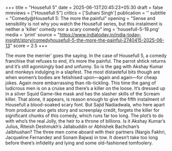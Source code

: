 +++
title = "Housefull 5"
date = 2025-06-13T20:45:23+05:30
draft = false
mreviews = ["Housefull 5"]
critics = ['Suhani Singh']
publication = ''
subtitle = "Comedy@Housefull 5: The more the painful"
opening = "Sense and sensibility is not why you watch the Housefull series, but this instalment is neither a 'killer' comedy nor a scary comedy"
img = 'housefull-5-19.png'
media = 'print'
source = "https://www.indiatoday.in/india-today-insight/story/comedyhousefull-5-the-more-the-painful-2740415-2025-06-13"
score = 2.5
+++

The more the merrier’ goes the saying. In the case of Housefull 5, a comedy franchise that refuses to end, it’s more the painful. The parrot shtick returns and it’s still agonisingly bad and unfunny. So is the gag with Akshay Kumar and monkeys indulging in a slapfest. The most distasteful bits though are when women’s bodies are fetishised upon—again and again—for cheap jokes. Again more embarrassing than rib-tickling. This time the gang of ludicrous men is on a cruise and there’s a killer on the loose. It’s dressed up in a silver Squid Game-like mask and has the slasher skills of the Scream killer. That alone, it appears, is reason enough to give the fifth instalment of Housefull a blood-soaked scary font. But Sajid Nadiadwala, who here apart from producer also gets story and screenplay credit, forgets the killer for significant chunks of this comedy, which runs far too long. The plot’s to do with who’s the real Jolly, the heir to a throne of billions. Is it Akshay Kumar’s Julius, Riteish Deshmukh’s Jallabuddin or Abhishek Bachchan’s Jalbhushan? The three men come aboard with their partners (Nargis Fakhri, Jacqueline Fernandez and Sonam Bajwa) in tow. It doesn’t take too long before there’s infidelity and lying and some old-fashioned tomfoolery.
